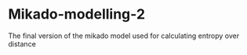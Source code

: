 # Mikado-modelling-2
The final version of the mikado model used for calculating entropy over distance
